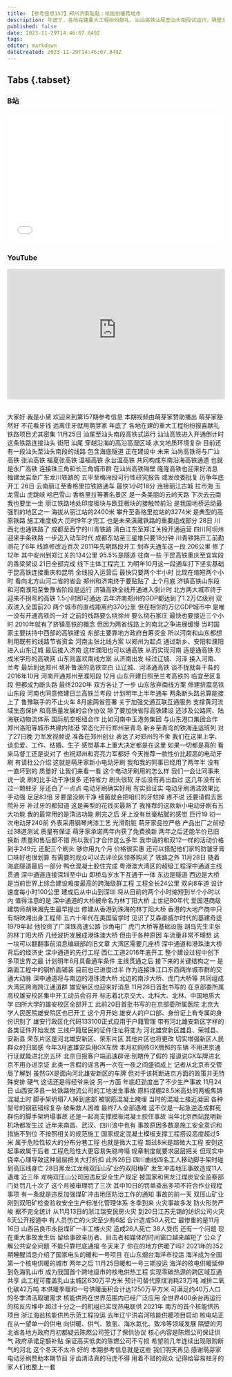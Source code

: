 ```yaml
---
title: 【参考信息157】郑州济南贴贴；核能供暖跨地市
description: 年底了，各地在建重大工程纷纷献礼，汕汕高铁汕尾至汕头南段试运行，隔壁龙龙高铁武梅段获批，丽江至香格里拉铁路通车，川西北也通铁路了。连接郑州和济南的高铁马上开通，背后是两省几年的线路之争。深中通道主线贯通，大桥被命名为伶仃洋大桥，又勾起一段往事。首批疏解的部委高校雄安校区集中开工。另一方面，年底为了赶进度，会出不少事故，而且现在重大事故发生后，留给事故亲历者、目击者和媒体的时间窗口越来越短了。
published: false
date: 2023-11-29T14:46:07.849Z
tags: 
editor: markdown
dateCreated: 2023-11-29T14:46:07.849Z
---
```


## Tabs {.tabset}
### B站
<div style="position: relative; padding: 30% 45%;">
<iframe style="position: absolute; width: 100%; height: 100%; left: 0; top: 0;" src="//player.bilibili.com/player.html?&bvid=BV1pH4y117jf&page=1&as_wide=1&high_quality=1&danmaku=1&autoplay=0" scrolling="no" border="0" frameborder="no" framespacing="0" allowfullscreen="true"></iframe>
</div>

### YouTube
<div style="position: relative; padding: 30% 45%;">
<iframe style="position: absolute; top: 0; left: 0; width: 100%; height: 100%;" src="https://www.youtube-nocookie.com/embed/YouTubeVID" title="YouTube video player" frameborder="0" allow="accelerometer; autoplay; clipboard-write; encrypted-media; gyroscope; picture-in-picture" allowfullscreen></iframe>
</div>

## 

大家好 我是小黛
欢迎来到第157期参考信息
本期视频由萌芽家赞助播出
萌芽家豁然好 不花看牙钱
远离住牙就用萌芽家
年底了 各地在建的重大工程纷纷报喜献礼
铁路项目尤其密集
11月25日
汕尾至汕头南段高铁式运行
汕汕高铁进入开通倒计时
这条铁路连接汕头 街阳 汕尾
穿越沿海的高沿高湿区域
水文地质环境复杂
目前还有一段汕头至汕头南段的线路
包含海底隧道 正在建设中
未来 汕尚高铁将与广汕高铁
张汕高铁 福夏张高铁 温福高铁
永台温高铁
共同构成东南沿海高铁通道
也就是永广高铁
连接珠三角和长三角城市群
在汕尚高铁隔壁
隆隆高铁也迎来好消息
福建龙岩至广东龙川铁路的
五平至梅洲段可行性研究报告
或发改委批复
历争年底开工
26日 云南丽江至香格里拉铁路通车
最快1小时18分
连接丽江古城 拉市海 玉龙雪山 虎跳峡
哈巴雪山 香格里拉等著名景区
是一条美丽的云岭天路
下次去云南 我也要坐一坐
丽江铁路地处印度板块与欧亚板块的接触带前沿
是我国地桥运动最强烈的地区之一
海拔从丽江站的2400米
攀升至香格里拉站的3274米
是典型的高原铁路 施工难度极大
历时9年才完工
也是未来滇藏铁路的重要组成部分
28日 川西北也通铁路了
成都至西宁的川青铁路
清白江东至郑江关段开通运营
四川阿坝州迎来手条铁路
一步迈入动车时代
成都东站至三星堆只要18分钟
川青铁路开工前勘测花了6年
线路修改近百次
2011年先期路段开工
到昨天通车这一段
206公里 修了12年
其中安州到郑江关的134公里
95.5%是隧道
往南一些
于昆高铁重庆至宜宾段的香梁架设
21日全部完成
线下主体工程完工
为明年10月这一段通车打下坚实基础
于昆高铁连接重庆和昆明
全线投入运营后
最快只要两个半小时
比现在缩短两个小时
看向北方山河二省的省会
郑州和济南终于要贴贴了
上个月底
济镇高铁山东段
和河南濮阳至鲁豫省阶段是运行
济镇高铁全线开通进入倒计时
北方两大城市终于迎来不拐弯的高铁
1.5小时即可通达
去年济南郑州的GDP都达到了1.2万亿级别
双双进入全国前20
两个城市的直线距离约370公里
但在相邻的万亿GDP城市中
是唯一没有开通高铁的一对
之前的线路要么绕徐州
要么绕石家庄
最快也要接近三个小时
2010年就有了挤镇高铁的概念
但因为两省线路上的南北之争进展缓慢
当时国家主要扶持中西部的高铁建设
东部主要靠地方政府自筹资金
所以河南和山东都想利用既有的线路节省资金
河南主张北线方案
以郑州为起点
通过新乡、安阳和濮阳进入山东辽城
最后接入济南
这样濮阳也可以通高铁
从而实现河南
适是通高铁
形成米字形的高铁网
山东则喜欢南线方案
从济南出发
经过辽城、河泽
接入河南、兰考
最后到达郑州
填补鲁溪的高铁空白
让辽城、河泽通高铁
谈不拢就各干各的
2016年10月
河南开通郑州至濮阳段
12月
山东开建日照至兰考高铁的
临宜至区复段
但都成为断头路
最终2020年
双方各让了一步
山东放弃南线方案
修建挤震高铁山东段
河南也同意修建日兰高铁兰考段
计划明年上半年通车
两条断头路总算能接上了
鲁豫联手的不止火车
8月底两省签署
关于加强交通互联互通服务
支撑黄河流域生态保护
和高质量发展的合作协议
除了要加快省际高铁建设
还涉及公路网、陆海联动物流体系
国际航空枢纽合作
比如河南中玉港务集团
与山东港口集团合作
郑州洛阳等城市共建内陆港
常态化开行郑州至青岛
新乡至青岛的铁海连运班列
对了27日晚
力军发视频说
准备在郑州创业
表达了对郑州的不舍
我们在这里上学、谈恋爱、工作、结婚、生子
感觉基本上重大决定都是在这里
如果一切都是真的
看来马督工还是说对了
也祝郑州和亮亮力军都好
今天推荐一款性价比超高的电动牙刷
有请杜公介绍
这就是萌牙家新小电动牙刷
我和我的同事已经用了两年半
没有一直坏到的
质量好
让我们来看一看
这个电动牙刷用的怎么样
我们一会让同事来说一说
刷的比手动干净很多
还特省力
刷头很软
牙齿没有再出血过
这几年没有长过一颗蛀牙
牙还白了一点点
电动牙刷确实好用
有实验证实
电动牙刷清洁效果比手动强
足足83倍
牙要是没刷干净
细菌就会把咱们的牙蛀掉
疼不说
还要请假去医院补牙
补过牙的都知道
这是典型的花钱买最熟了
我推荐的这款新小电动牙刷有五大功能
我的最常用的是清洁功能
刷完之后
牙上没有丝毫粘膩的感觉
巨行19
初一次电动牙240前
外表采用钢琴烤漆工艺
光滑耐脏
萌牙家品控严格
产品出厂之前经过38道测试
质量有保证
萌牙家承诺两年内获了免费换新
两年之后还能半价已旧换新
质量和售后都不错
所以我们才合作这么多年
我申请的和双12一样的活动价格
到手249元
还配三个刷头
够你用九个月
价格很实惠
还可以搭配他们家的防皱牙膏
口味好也很划算
有需要的观众可以去评论区领券购买了
铁路之外
11月28日
随着海底隧道最后一部分
鸭仓混凝土胶住完成
粤港澳大湾区的超级工程深中通道主线贯通
深中通道连接深圳至中山
即桥岛岁水下互通于一体
东边是隧道
西边是大桥
是当前世界上综合建设难度最高的跨海级群工程
工程全长24公里
双向8车道
设计速度每小时100公里
建成后从中山到深圳
将从目前的两个小时缩短到半个小时以内
值得注意的是
深中通道的大桥被命名为林丁阳大桥
上世纪80年代
爱国港商级建筑师胡映湘先生最早提出
修建从香港到珠海的林丁阳大桥
香港的大地产商中只有胡映湘出身工程师
五六十年代在美国留学时
见识了艾森豪威尔时代的基建奇迹
1979年起
他投资了广深珠高速公路
沙角电厂
虎门大桥等基础设施
胡岛先生主张的林丁阳大桥
几经波折发展成港珠澳大桥
但由于各种原因
车流量非常不理想
这一块可以翻翻事前消息编辑部的旧文章
大湾区需要几座桥
深中通道和港珠澳大桥背后的经济史
深中通道的先行工程
西仁工道2016年底开工
整个建设过程中创下多项世界之最
计划明年6月具备通车条件
主线贯通之后
接下来的关键结构之一
是路面工程中的钢桥面铺装
目前也已进度过半
作为连接珠江口东西两岸城市群的交通大动脉
深中通道将与南边的港珠澳大桥
北边的南沙大桥、虎门大桥等
共同组成大湾区跨海跨江通道群
雄安新区也迎来好消息
11月28日首批书写的
在京部委所属高校雄安校区集中开工动员会召开
标志着北京交大、北科大、北林、中国地质大学
四所大学的雄安校区全部开工
此前20日首批书写的在京部委所属医院
北京大学人民医院雄安院区也已开工
这个月开始
雄安人的户口部、身份证上有专属的身份识别了
雄安行政区化代码133100正式应用于户籍管理
带有河北雄安新区字样的各类证件开始发放
三线户籍居民的证件住址将变为
河北雄安新区雄县、荣城县、安新县
荣东片区是河北雄安新区、荣东片区
其他片区也将更改
切实增强新区人民群众的归属感
今年3月底雄安启用GX车牌
本月初网传GX牌照的车辆
不用进京通行证就能进北京五环
北京日报客户端迅速辟谣:别瞎传了假的
报道说GX车牌进北京不用办进京证
此类一言假的谣言再一次在一夜之间盛销成上
记者从北京市交管局了解到
虽然GX是面向河北雄安新区的车牌
但对于该耗断进京方面的政策并无特殊安排
硬气 这话还是得经爷来说
另一方面 年底赶劲度出了不少生产事故
11月24日 山西安泽县一处铁路物流公司的工地发生事故
原料煤棚28.5米高处的两板焦铸混凝土时
脚手架坍塌7人掉到底部 被钢筋混凝土掩埋
当时的混凝土接近凝固
各种型号的钢筋错综复杂 破柴救人困难
最终7人全部遇难
这不仅是一起急逆造成群死群伤的脚手架坍塌事故
还是一起高支撑模板混凝土胶住事故
当年北京西站昆明新机场都发生过
近年来南昌、武汉、四川浪中也有
事故原因多数是施工安全意识和措施不到位
不按照相关的规范施工
国家规定混凝土模板支撑工程搭设高度超过5米
属于危险性较大的分布分巷工程
也就是微大工程 超过8米是超微大工程
安则这起事故属于后者
工程危险性大更容易失稳垮塌
规章制度就要求层层把关
但现实中侥幸心理导致这种层层把关大打折扣
此外26日
四川曲线四名工人移动脚手架时碰到高压线身亡
28日黑龙江龙梅双压山矿业的双阳梅矿
发生冲击地压事故造成11人遇难
近三年 龙梅双压山公司因违反安全生产规定
被国家和黑龙江煤炭安全监察部门处罚几十次了
这个月被审理罚了三次
其中10日的罚单查出多项不符合作业规程事项
有一条就是违反加强煤矿冲击地压防治工作的通知
事故的前一天
双压山矿业刚到双阳矿检查验收安全生产标准化管理体系
冬季到来 火灾事故多发 防火形势严峻
据不完全统计 从11月13日的浙江瑞安民房火灾
到20日江苏无锡的纺织公司火灾
8天公开报道中 有人员伤亡的火灾至少有6起
合计造成50人死亡
最惨重的是11月16日
山西吕良市永巨煤矿一半工楼火灾
造成26人死亡 38人受伤
还有一个问题 现在重大事故发生后
留给事故亲历者、目击者和媒体的时间窗口越来越短了
公众了解公共安全问题 不能只靠栏底通报
冬天来了 你在的地方供暖了吗?
2021年的352期睡醒消息介绍了国家电头的暖和一号项目
在山东烟台海洋市投运
海洋成为全国第一个核电供暖的城市
两年之后 11月25日暖和一号三期投运
海洋的核电供暖延伸到危海乳山市
成为我国首个跨地级市的核电供热工程
实现零碳热源的跨区域互通共享
此工程可覆盖乳山主城区630万平方米
预计可替代原煤消耗23万吨 减排二氧化碳42万吨
本供暖季暖和一号供暖面积合计达1250万平方米
可满足约40万人口的冬季清洁取暖需求
核能供热在世界范围内已经广泛应用
全世界400余台再运行的核反应堆中
超过十分之一的机组已实现热电联供
2021年 南方的首个核能供热项目
浙江海盐核能供热示范工程投运
去年辽宁洪岩河核能供暖项目启动
核电站正在从一望单一的供电
向供暖、供气、致氢、海水氮化、致冷等领域发展
隔壁的河北省各地方政府月初都疑云陈燃公司签订了保供协议
核心内容是陈燃公司保证供气
政府承诺足额补贴 保证高买低卖的陈燃公司不亏损
希望前几年连续出现限购断气的河北
这个冬天不太冷
好的 本期参考信息就是这些
我们明天再见
感谢萌芽家电动牙刷赞助本期节目
牙齿清洁真的马虎不得
用着不错的观众 记得给容易蛀牙的家人们也整上一套

